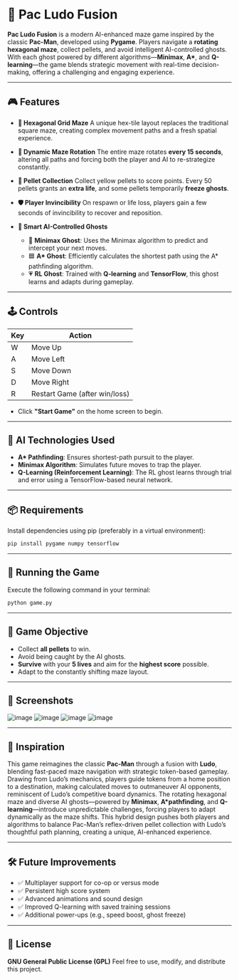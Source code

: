 # 🧩 Pac Ludo Fusion

**Pac Ludo Fusion** is a modern AI-enhanced maze game inspired by the classic **Pac-Man**, developed using **Pygame**. Players navigate a **rotating hexagonal maze**, collect pellets, and avoid intelligent AI-controlled ghosts. With each ghost powered by different algorithms—**Minimax**, **A\***, and **Q-learning**—the game blends strategic movement with real-time decision-making, offering a challenging and engaging experience.

---

## 🎮 Features

* **🔷 Hexagonal Grid Maze**
  A unique hex-tile layout replaces the traditional square maze, creating complex movement paths and a fresh spatial experience.

* **🔁 Dynamic Maze Rotation**
  The entire maze rotates **every 15 seconds**, altering all paths and forcing both the player and AI to re-strategize constantly.

* **🔸 Pellet Collection**
  Collect yellow pellets to score points. Every 50 pellets grants an **extra life**, and some pellets temporarily **freeze ghosts**.

* **🛡️ Player Invincibility**
  On respawn or life loss, players gain a few seconds of invincibility to recover and reposition.

* **👻 Smart AI-Controlled Ghosts**

  * 🔴 **Minimax Ghost**: Uses the Minimax algorithm to predict and intercept your next moves.
  * 🟦 **A\* Ghost**: Efficiently calculates the shortest path using the A\* pathfinding algorithm.
  * 💗 **RL Ghost**: Trained with **Q-learning** and **TensorFlow**, this ghost learns and adapts during gameplay.

---

## 🕹️ Controls

| Key | Action                        |
| --- | ----------------------------- |
| W   | Move Up                       |
| A   | Move Left                     |
| S   | Move Down                     |
| D   | Move Right                    |
| R   | Restart Game (after win/loss) |

* Click **"Start Game"** on the home screen to begin.

---

## 🧠 AI Technologies Used

* **A\* Pathfinding**: Ensures shortest-path pursuit to the player.
* **Minimax Algorithm**: Simulates future moves to trap the player.
* **Q-Learning (Reinforcement Learning)**: The RL ghost learns through trial and error using a TensorFlow-based neural network.

---

## 📦 Requirements

Install dependencies using pip (preferably in a virtual environment):

```bash
pip install pygame numpy tensorflow
```

---

## 🚀 Running the Game

Execute the following command in your terminal:

```bash
python game.py
```

---

## 🧩 Game Objective

* Collect **all pellets** to win.
* Avoid being caught by the AI ghosts.
* **Survive** with your **5 lives** and aim for the **highest score** possible.
* Adapt to the constantly shifting maze layout.

---

## 📸 Screenshots
![image](https://github.com/user-attachments/assets/a16e4089-033c-44ec-a42a-a63949f4361e)
![image](https://github.com/user-attachments/assets/cbf3daec-e71c-4c26-84b8-76cad413591f)
![image](https://github.com/user-attachments/assets/b2c4ccf4-ad1e-4525-b5d5-999cde217a21)
![image](https://github.com/user-attachments/assets/70c51ced-7678-4d0c-8eb2-42f4984934dd)

---
## 🧠 Inspiration

This game reimagines the classic **Pac-Man** through a fusion with **Ludo**, blending fast-paced maze navigation with strategic token-based gameplay. Drawing from Ludo’s mechanics, players guide tokens from a home position to a destination, making calculated moves to outmaneuver AI opponents, reminiscent of Ludo’s competitive board dynamics. The rotating hexagonal maze and diverse AI ghosts—powered by **Minimax**, **A*pathfinding**, and **Q-learning**—introduce unpredictable challenges, forcing players to adapt dynamically as the maze shifts. This hybrid design pushes both players and algorithms to balance Pac-Man’s reflex-driven pellet collection with Ludo’s thoughtful path planning, creating a unique, AI-enhanced experience.

---

## 🛠️ Future Improvements

* ✅ Multiplayer support for co-op or versus mode
* ✅ Persistent high score system
* ✅ Advanced animations and sound design
* ✅ Improved Q-learning with saved training sessions
* ✅ Additional power-ups (e.g., speed boost, ghost freeze)

---

## 📜 License

**GNU General Public License (GPL)**
Feel free to use, modify, and distribute this project.

